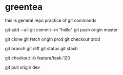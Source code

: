 # greentea
this is general repo practice of git commands

git add --all
git commit -m "hello"
git push origin master

git clone <path>
git fetch origin prod
git checkout prod

git branch
git diff
git status 
git stash

git checkout -b feature/task-123

git pull origin dev
